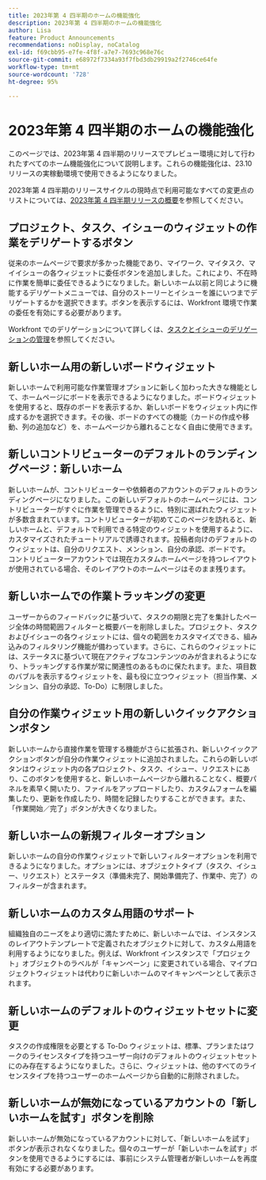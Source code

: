 ```yaml
---
title: 2023年第 4 四半期のホームの機能強化
description: 2023年第 4 四半期のホームの機能強化
author: Lisa
feature: Product Announcements
recommendations: noDisplay, noCatalog
exl-id: f69cbb95-e7fe-4f8f-a7e7-7693c968e76c
source-git-commit: e68972f7334a93f7fbd3db29919a2f2746ce64fe
workflow-type: tm+mt
source-wordcount: '728'
ht-degree: 95%

---
```


# 2023年第 4 四半期のホームの機能強化

このページでは、2023年第 4 四半期のリリースでプレビュー環境に対して行われたすべてのホーム機能強化について説明します。これらの機能強化は、23.10 リリースの実稼動環境で使用できるようになりました。

2023年第 4 四半期のリリースサイクルの現時点で利用可能なすべての変更点のリストについては、[2023年第 4 四半期リリースの概要](/help/quicksilver/product-announcements/product-releases/23-q4-release-activity/23-q4-release-overview.md)を参照してください。

## プロジェクト、タスク、イシューのウィジェットの作業をデリゲートするボタン

従来のホームページで要求が多かった機能であり、マイワーク、マイタスク、マイイシューの各ウィジェットに委任ボタンを追加しました。これにより、不在時に作業を簡単に委任できるようになりました。新しいホーム以前と同じように機能するデリゲートメニューでは、自分のストーリーとイシューを誰にいつまでデリゲートするかを選択できます。ボタンを表示するには、Workfront 環境で作業の委任を有効にする必要があります。

Workfront でのデリゲーションについて詳しくは、[タスクとイシューのデリゲーションの管理](/help/quicksilver/manage-work/delegate-work/how-to-delegate-work.md)を参照してください。

## 新しいホーム用の新しいボードウィジェット

新しいホームで利用可能な作業管理オプションに新しく加わった大きな機能として、ホームページにボードを表示できるようになりました。ボードウィジェットを使用すると、既存のボードを表示するか、新しいボードをウィジェット内に作成するかを選択できます。その後、ボードのすべての機能（カードの作成や移動、列の追加など）を、ホームページから離れることなく自由に使用できます。


## 新しいコントリビューターのデフォルトのランディングページ：新しいホーム

新しいホームが、コントリビューターや依頼者のアカウントのデフォルトのランディングページになりました。この新しいデフォルトのホームページには、コントリビューターがすぐに作業を管理できるように、特別に選ばれたウィジェットが多数含まれています。コントリビューターが初めてこのページを訪れると、新しいホームと、デフォルトで利用できる特定のウィジェットを使用するように、カスタマイズされたチュートリアルで誘導されます。投稿者向けのデフォルトのウィジェットは、自分のリクエスト、メンション、自分の承認、ボードです。 コントリビューターアカウントでは現在カスタムホームページを持つレイアウトが使用されている場合、そのレイアウトのホームページはそのまま残ります。


## 新しいホームでの作業トラッキングの変更

ユーザーからのフィードバックに基づいて、タスクの期限と完了を集計したページ全体の時間範囲フィルターと概要バーを削除しました。プロジェクト、タスクおよびイシューの各ウィジェットには、個々の範囲をカスタマイズできる、組み込みのフィルタリング機能が備わっています。さらに、これらのウィジェットには、ステータスに基づいて現在アクティブなコンテンツのみが含まれるようになり、トラッキングする作業が常に関連性のあるものに保たれます。また、項目数のバブルを表示するウィジェットを、最も役に立つウィジェット（担当作業、メンション、自分の承認、To-Do）に制限しました。


## 自分の作業ウィジェット用の新しいクイックアクションボタン

新しいホームから直接作業を管理する機能がさらに拡張され、新しいクイックアクションボタンが自分の作業ウィジェットに追加されました。これらの新しいボタンはウィジェット内の各プロジェクト、タスク、イシュー、リクエストにあり、このボタンを使用すると、新しいホームページから離れることなく、概要パネルを素早く開いたり、ファイルをアップロードしたり、カスタムフォームを編集したり、更新を作成したり、時間を記録したりすることができます。また、「作業開始／完了」ボタンが大きくなりました。


## 新しいホームの新規フィルターオプション

新しいホームの自分の作業ウィジェットで新しいフィルターオプションを利用できるようになりました。オプションには、オブジェクトタイプ（タスク、イシュー、リクエスト）とステータス（準備未完了、開始準備完了、作業中、完了）のフィルターが含まれます。


## 新しいホームのカスタム用語のサポート

組織独自のニーズをより適切に満たすために、新しいホームでは、インスタンスのレイアウトテンプレートで定義されたオブジェクトに対して、カスタム用語を利用するようになりました。例えば、Workfront インスタンスで「プロジェクト」オブジェクトのラベルが「キャンペーン」に変更されている場合、マイプロジェクトウィジェットは代わりに新しいホームのマイキャンペーンとして表示されます。


## 新しいホームのデフォルトのウィジェットセットに変更

タスクの作成権限を必要とする To-Do ウィジェットは、標準、プランまたはワークのライセンスタイプを持つユーザー向けのデフォルトのウィジェットセットにのみ存在するようになりました。さらに、ウィジェットは、他のすべてのライセンスタイプを持つユーザーのホームページから自動的に削除されました。


## 新しいホームが無効になっているアカウントの「新しいホームを試す」ボタンを削除

新しいホームが無効になっているアカウントに対して、「新しいホームを試す」ボタンが表示されなくなりました。個々のユーザーが「新しいホームを試す」ボタンを使用できるようにするには、事前にシステム管理者が新しいホームを再度有効にする必要があります。

